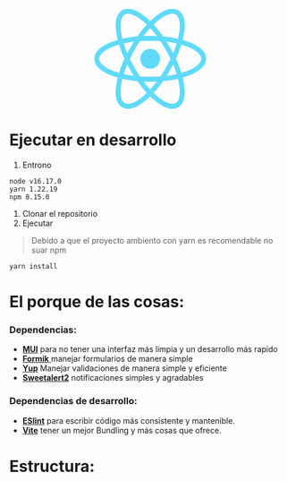 <p align="center">
  <a href="https://es.reactjs.org/" target="blank"><img src="data:image/svg+xml;base64,PHN2ZyB4bWxucz0iaHR0cDovL3d3dy53My5vcmcvMjAwMC9zdmciIHZpZXdCb3g9Ii0xMS41IC0xMC4yMzE3NCAyMyAyMC40NjM0OCI+CiAgPHRpdGxlPlJlYWN0IExvZ288L3RpdGxlPgogIDxjaXJjbGUgY3g9IjAiIGN5PSIwIiByPSIyLjA1IiBmaWxsPSIjNjFkYWZiIi8+CiAgPGcgc3Ryb2tlPSIjNjFkYWZiIiBzdHJva2Utd2lkdGg9IjEiIGZpbGw9Im5vbmUiPgogICAgPGVsbGlwc2Ugcng9IjExIiByeT0iNC4yIi8+CiAgICA8ZWxsaXBzZSByeD0iMTEiIHJ5PSI0LjIiIHRyYW5zZm9ybT0icm90YXRlKDYwKSIvPgogICAgPGVsbGlwc2Ugcng9IjExIiByeT0iNC4yIiB0cmFuc2Zvcm09InJvdGF0ZSgxMjApIi8+CiAgPC9nPgo8L3N2Zz4K" width="200" alt="Nest Logo" /></a>
</p>



# Ejecutar en desarrollo

1. Entrono
```
node v16.17.0
yarn 1.22.19
npm 8.15.0
```

1. Clonar el repositorio
2. Ejecutar
> Debido a que el proyecto ambiento con yarn es recomendable no suar npm
```
yarn install
```

# El porque de las cosas:
### Dependencias:
- [**MUI**](https://mui.com/ "**MUI**") para no tener una interfaz más limpia y un desarrollo más rapido
- [**Formik** ](https://formik.org/ "**Formik** ")manejar formularios de manera simple
- [**Yup**](https://github.com/jquense/yup "**Yup**") Manejar validaciones de manera simple y eficiente
- [ **Sweetalert2**](https://sweetalert2.github.io/ " **Sweetalert2**") notificaciones simples y agradables

### Dependencias de desarrollo:
- [**ESlint**](https://eslint.org/ "**ESlint**") para escribir código más consistente y mantenible.
- [**Vite**](https://vitejs.dev/ "**Vite**") tener un mejor Bundling y más cosas que ofrece.


# Estructura:


